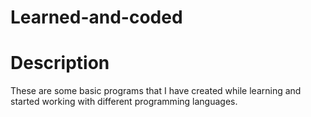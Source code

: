 # Learned-and-coded
# Description
These are some basic programs that I have created while learning and started working with different programming languages.
